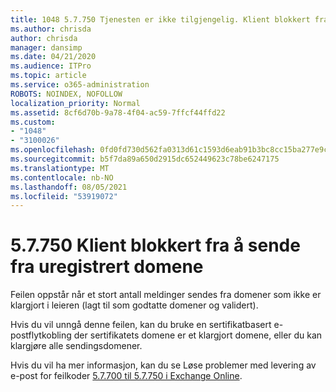 ```yaml
---
title: 1048 5.7.750 Tjenesten er ikke tilgjengelig. Klient blokkert fra å sende fra uregistrerte domener
ms.author: chrisda
author: chrisda
manager: dansimp
ms.date: 04/21/2020
ms.audience: ITPro
ms.topic: article
ms.service: o365-administration
ROBOTS: NOINDEX, NOFOLLOW
localization_priority: Normal
ms.assetid: 8cf6d70b-9a78-4f04-ac59-7ffcf44ffd22
ms.custom:
- "1048"
- "3100026"
ms.openlocfilehash: 0fd0fd730d562fa0313d61c1593d6eab91b3bc8cc15ba277e9cd4e4deb6901bd
ms.sourcegitcommit: b5f7da89a650d2915dc652449623c78be6247175
ms.translationtype: MT
ms.contentlocale: nb-NO
ms.lasthandoff: 08/05/2021
ms.locfileid: "53919072"
---
```

# <a name="57750-client-blocked-from-sending-from-unregistered-domain"></a>5.7.750 Klient blokkert fra å sende fra uregistrert domene

Feilen oppstår når et stort antall meldinger sendes fra domener som ikke er klargjort i leieren (lagt til som godtatte domener og validert).

Hvis du vil unngå denne feilen, kan du bruke en sertifikatbasert e-postflytkobling der sertifikatets domene er et klargjort domene, eller du kan klargjøre alle sendingsdomener.

Hvis du vil ha mer informasjon, kan du se Løse problemer med levering av e-post for feilkoder [5.7.700 til 5.7.750 i Exchange Online](https://go.microsoft.com/fwlink/?linkid=2164955).